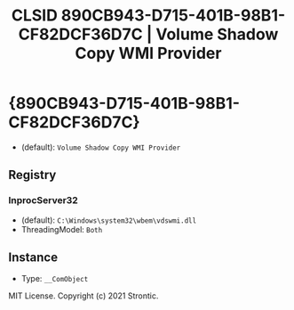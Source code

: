 ﻿---
title: "CLSID 890CB943-D715-401B-98B1-CF82DCF36D7C | Volume Shadow Copy WMI Provider"
excerpt: What is COM-Object CLSID 890CB943-D715-401B-98B1-CF82DCF36D7C?
---

# {890CB943-D715-401B-98B1-CF82DCF36D7C}

* (default): `Volume Shadow Copy WMI Provider`

## Registry


### InprocServer32

* (default): `C:\Windows\system32\wbem\vdswmi.dll`
* ThreadingModel: `Both`

## Instance

* Type: `__ComObject`

MIT License. Copyright (c) 2021 Strontic.


